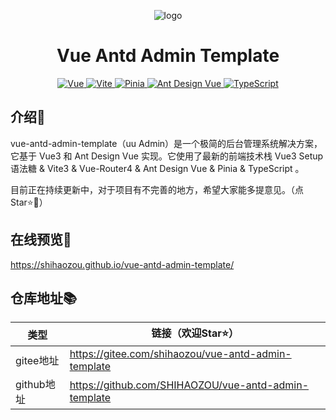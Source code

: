 
<div align="center">


![logo](https://uuadmin-1256657314.cos.ap-guangzhou.myqcloud.com/uadmin.png)

<h1>Vue Antd Admin Template</h1>
<p align="center">
	<a href="https://v3.vuejs.org/" target="_blank">
		<img src="https://img.shields.io/badge/Vue.js-3.2.37-green" alt="Vue">
	</a>
	<a href="https://vitejs.cn/" target="_blank">
		<img src="https://img.shields.io/badge/Vite-3.0.7-yellow" alt="Vite">
	</a>
	<a href="https://pinia.web3doc.top/" target="_blank">
		<img src="https://img.shields.io/badge/Pinia-2.0.18-orange" alt="Pinia">
	</a>
	<a href="https://www.antdv.com/components/overview" target="_blank">
		<img src="https://img.shields.io/badge/Ant Design Vue-3.2.11-lightgrey" alt="Ant Design Vue">
	</a>
	<a href="https://www.tslang.cn/" target="_blank">
		<img src="https://img.shields.io/badge/TypeScript-latest-blue" alt="TypeScript">
	</a>
</p>
</div>

## 介绍📖
vue-antd-admin-template（uu Admin）是一个极简的后台管理系统解决方案，它基于 Vue3 和 Ant Design Vue 实现。它使用了最新的前端技术栈 Vue3 Setup语法糖 & Vite3 & Vue-Router4 & Ant Design Vue & Pinia & TypeScript 。

目前正在持续更新中，对于项目有不完善的地方，希望大家能多提意见。（点Star⭐🤣）

## 在线预览👀
https://shihaozou.github.io/vue-antd-admin-template/

## 仓库地址📚

| 类型 | 链接（欢迎Star⭐） |
| -------- | -------- |
| gitee地址 | https://gitee.com/shihaozou/vue-antd-admin-template |
| github地址 | https://github.com/SHIHAOZOU/vue-antd-admin-template |

